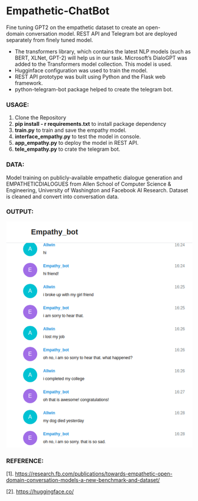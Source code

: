 # Empathetic-ChatBot
Fine tuning GPT2 on the empathetic dataset to create an open-domain conversation model. REST API and Telegram bot are deployed separately from finely tuned model.
* The transformers library, which contains the latest NLP models (such as BERT, XLNet, GPT-2) will help us in our task. Microsoft’s DialoGPT was added to the Transformers model collection. This model is used.
* Hugginface configuration was used to train the model.
* REST API prototype was built using Python and the Flask web framework.
* python-telegram-bot package helped to create the telegram bot.

### USAGE:
1. Clone the Repository
2. **pip install - r requirements.txt**  to install package dependency
3. **train.py** to train and save the empathy model.
4. **interface_empathy.py** to test the model in console.
5. **app_empathy.py** to deploy the model in REST API.
6. **tele_empathy.py**  to crate the telegram bot.

### DATA:
Model training on publicly-available empathetic dialogue generation and EMPATHETICDIALOGUES from Allen School of Computer Science & Engineering, University of Washington and Facebook AI Research.
Dataset is cleaned and convert into conversation data.

### OUTPUT:
![Sample Output](https://github.com/Allwinraj/Empathetic-ChatBot/blob/main/Output.png)

### REFERENCE:
[1]. https://research.fb.com/publications/towards-empathetic-open-domain-conversation-models-a-new-benchmark-and-dataset/

[2]. https://huggingface.co/



